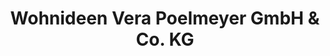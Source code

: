 ---
title: "Wohnideen Vera Poelmeyer GmbH & Co. KG"
url: /westoverledingen/wohnideen-vera-poelmeyer-gmbh-und-co-kg/
shop: Möbel
---